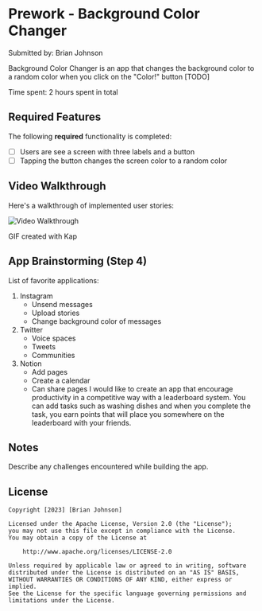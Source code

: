 # Prework - Background Color Changer

Submitted by: Brian Johnson

Background Color Changer is an app that changes the background color to a random color when you click on the "Color!" button [TODO] 

Time spent: 2 hours spent in total

## Required Features

The following **required** functionality is completed:

- [ ] Users are see a screen with three labels and a button
- [ ] Tapping the button changes the screen color to a random color
 
## Video Walkthrough

Here's a walkthrough of implemented user stories:

<img src='https://imgur.com/a/F9HUl5L.gif' title='Video Walkthrough' width='' alt='Video Walkthrough' />

<!-- Replace this with whatever GIF tool you used! -->
GIF created with Kap
<!-- Recommended tools:
[Kap](https://getkap.co/) for macOS
[ScreenToGif](https://www.screentogif.com/) for Windows
[peek](https://github.com/phw/peek) for Linux. -->

## App Brainstorming (Step 4)
List of favorite applications:
1. Instagram
    - Unsend messages
    - Upload stories
    - Change background color of messages
2. Twitter
    - Voice spaces
    - Tweets
    - Communities
3. Notion
    - Add pages
    - Create a calendar
    - Can share pages
I would like to create an app that encourage productivity in a competitive way with a leaderboard system. You can add tasks such as washing dishes and when you complete the task, you earn points that will place you somewhere on the leaderboard with your friends.
## Notes

Describe any challenges encountered while building the app.

## License

    Copyright [2023] [Brian Johnson]

    Licensed under the Apache License, Version 2.0 (the "License");
    you may not use this file except in compliance with the License.
    You may obtain a copy of the License at

        http://www.apache.org/licenses/LICENSE-2.0

    Unless required by applicable law or agreed to in writing, software
    distributed under the License is distributed on an "AS IS" BASIS,
    WITHOUT WARRANTIES OR CONDITIONS OF ANY KIND, either express or implied.
    See the License for the specific language governing permissions and
    limitations under the License.
